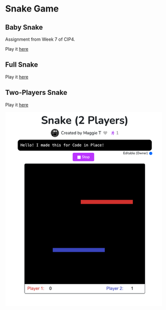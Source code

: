 # Snake Game

## Baby Snake
Assignment from Week 7 of CIP4.

Play it [here](https://codeinplace.stanford.edu/cip4/share/K2fFISV0kJEtyXBHa3PH)

## Full Snake

Play it [here](https://codeinplace.stanford.edu/cip4/share/YMHRlAblA6sEdeU4xXsC)

## Two-Players Snake

Play it [here](https://codeinplace.stanford.edu/cip4/share/rcTCSDFBStIwdYgSuN8s)

<img src="snake.png" width="500">
